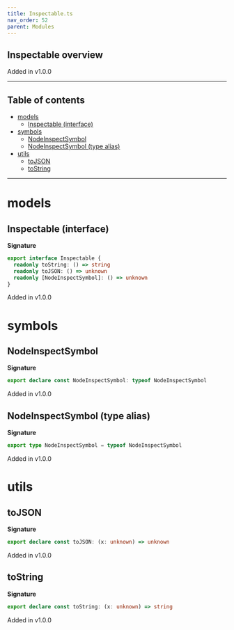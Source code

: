 ```yaml
---
title: Inspectable.ts
nav_order: 52
parent: Modules
---
```


## Inspectable overview

Added in v1.0.0

---

<h2 class="text-delta">Table of contents</h2>

- [models](#models)
  - [Inspectable (interface)](#inspectable-interface)
- [symbols](#symbols)
  - [NodeInspectSymbol](#nodeinspectsymbol)
  - [NodeInspectSymbol (type alias)](#nodeinspectsymbol-type-alias)
- [utils](#utils)
  - [toJSON](#tojson)
  - [toString](#tostring)

---

# models

## Inspectable (interface)

**Signature**

```ts
export interface Inspectable {
  readonly toString: () => string
  readonly toJSON: () => unknown
  readonly [NodeInspectSymbol]: () => unknown
}
```

Added in v1.0.0

# symbols

## NodeInspectSymbol

**Signature**

```ts
export declare const NodeInspectSymbol: typeof NodeInspectSymbol
```

Added in v1.0.0

## NodeInspectSymbol (type alias)

**Signature**

```ts
export type NodeInspectSymbol = typeof NodeInspectSymbol
```

Added in v1.0.0

# utils

## toJSON

**Signature**

```ts
export declare const toJSON: (x: unknown) => unknown
```

Added in v1.0.0

## toString

**Signature**

```ts
export declare const toString: (x: unknown) => string
```

Added in v1.0.0
